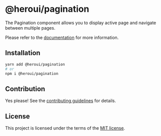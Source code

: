 # @heroui/pagination

The Pagination component allows you to display active page and navigate between multiple pages.

Please refer to the [documentation](https://nextui.org/docs/components/pagination) for more information.

## Installation

```sh
yarn add @heroui/pagination
# or
npm i @heroui/pagination
```

## Contribution

Yes please! See the
[contributing guidelines](https://github.com/nextui-org/nextui/blob/master/CONTRIBUTING.md)
for details.

## License

This project is licensed under the terms of the
[MIT license](https://github.com/nextui-org/nextui/blob/master/LICENSE).
